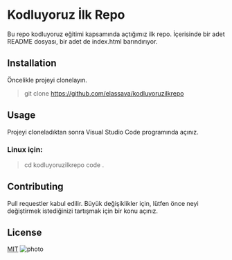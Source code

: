 # Kodluyoruz İlk  Repo
Bu repo kodluyoruz eğitimi kapsamında açtığımız ilk repo. İçerisinde bir adet README dosyası, bir adet de index.html barındırıyor.

## Installation
Öncelikle projeyi clonelayın.
> git clone https://github.com/elassava/kodluyoruzilkrepo

## Usage 
Projeyi cloneladıktan sonra Visual Studio Code programında açınız. 

### Linux için:
> cd kodluyoruzilkrepo
> code . 

## Contributing
Pull requestler kabul edilir. Büyük değişiklikler için, lütfen önce neyi değiştirmek istediğinizi tartışmak için bir konu açınız.

## License

[MIT](https://choosealicense.com/licenses/mit/)
![photo](/patika.png)